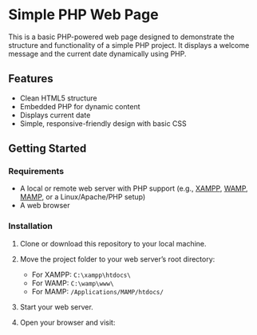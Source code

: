 # Simple PHP Web Page

This is a basic PHP-powered web page designed to demonstrate the structure and functionality of a simple PHP project. It displays a welcome message and the current date dynamically using PHP.

## Features

- Clean HTML5 structure
- Embedded PHP for dynamic content
- Displays current date
- Simple, responsive-friendly design with basic CSS

## Getting Started

### Requirements

- A local or remote web server with PHP support (e.g., [XAMPP](https://www.apachefriends.org/), [WAMP](https://www.wampserver.com/), [MAMP](https://www.mamp.info/), or a Linux/Apache/PHP setup)
- A web browser

### Installation

1. Clone or download this repository to your local machine.
2. Move the project folder to your web server’s root directory:

   - For XAMPP: `C:\xampp\htdocs\`
   - For WAMP: `C:\wamp\www\`
   - For MAMP: `/Applications/MAMP/htdocs/`

3. Start your web server.

4. Open your browser and visit:

